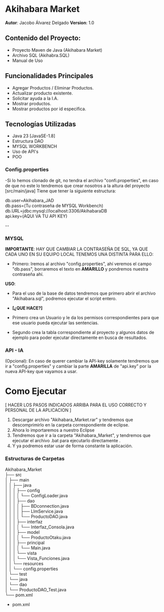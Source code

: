# Akihabara Market

**Autor**: Jacobo Álvarez Delgado
**Version**: 1.0

## Contenido del Proyecto:

- Proyecto Maven de Java (Akihabara Market)
- Archivo SQL (Akihabra.SQL)
- Manual de Uso

## Funcionalidades Principales

- Agregar Productos / Eliminar Productos.
- Actualizar producto existente.
- Solicitar ayuda a la I.A.
- Mostrar productos.
- Mostrar productos por id especifica.

## Tecnologías Utilizadas

- Java 23 [JavaSE-1.8]
- Estructura DAO
- MYSQL WORKBENCH
- Uso de API's
- POO

### Config.properties

-Si lo hemos clonado de git, no tendra el archivo "confi.properties", en caso de que no este lo tendremos que crear nosotros a la altura del proyecto [src/main/java]
Tiene que tener la siguiente estructura: <br>

db.user=Akihabara_JAD <br>
db.pass=(Tu contraseña de MYSQL Workbench) <br>
db.URL=jdbc:mysql://localhost:3306/AkihabaraDB <br>
api.key=(AQUI VA TU API KEY)<br>

--
### MYSQL

**IMPORTANTE**: HAY QUE CAMBIAR LA CONTRASEÑA DE SQL, YA QUE CADA UNO EN SU EQUIPO LOCAL TENEMOS UNA DISTINTA PARA ELLO:

- Primero: Iremos al archivo "config.properties", ahí veremos el campo "db.pass", borraremos el texto en **AMARILLO** y pondremos nuestra contraseña ahí.

**USO**:
- Para el uso de la base de datos tendremos que primero abrir el archivo "Akihabara.sql", podremos ejecutar el script entero.

 - **[¿QUE HACE?]**
- Primero crea un Usuario y le da los permisos correspondientes para que ese usuario pueda ejecutar las sentencias.
- Segundo crea la tabla correspondiente al proyecto y algunos datos de ejemplo para poder ejecutar directamente en busca de resultados.

### API - IA

(Opcional): En caso de querer cambiar la API-key solamente tendremos que ir a "config.properties" y cambiar la parte **AMARILLA** de "api.key" por la nueva API-key que vayamos a usar.

# Como Ejecutar

[ HACER LOS PASOS INDICADOS ARRIBA PARA EL USO CORRECTO Y PERSONAL DE LA APLICACION ]

1. Descargar archivo "Akihabara_Market.rar" y tendremos que descomprimirlo en la carpeta correspondiente de eclipse.
2. Ahora lo importaremos a nuestro Eclipse
3. Tendremos que ir a la carpeta "Akihabara_Market", y tendremos que ejecutar el archivo .bat para ejecutarlo directamente .
4. Y ya podremos estar usar de forma constante la aplicación.

### Estructuras de Carpetas

Akihabara_Market <br>
├── src <br>
│   ├── main <br>
│   │   ├── java <br>
│   │   │   ├── config <br>
│   │   │   │   └── ConfigLoader.java <br>
│   │   │   ├── dao <br>
│   │   │   │   ├── BDconnection.java <br>
│   │   │   │   ├── LlmService.java <br>
│   │   │   │   └── ProductoDAO.java <br>
│   │   │   ├── interfaz <br>
│   │   │   │   └── Interfaz_Consola.java <br>
│   │   │   ├── model<br> 
│   │   │   │   └── ProductoOtaku.java<br>
│   │   │   ├── principal <br>
│   │   │   │   └── Main.java <br>
│   │   │   └── vista <br>
│   │   │       └── Vista_Funciones.java <br>
│   │   └── resources <br>
│   │       └── config.properties <br>
│   └── test <br>
│       └── java <br>
│           └── dao<br>
│               └── ProductoDAO_Test.java <br>
└── pom.xml <br>
      
  - pom.xml 
